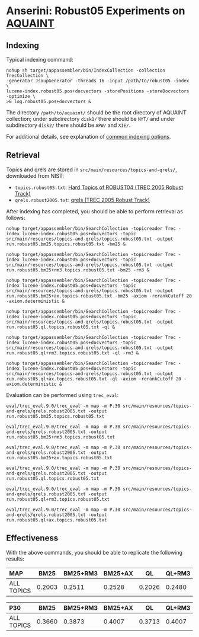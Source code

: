 # Anserini: Robust05 Experiments on [AQUAINT](https://tac.nist.gov//data/data_desc.html#AQUAINT)

## Indexing

Typical indexing command:

```
nohup sh target/appassembler/bin/IndexCollection -collection TrecCollection \
-generator JsoupGenerator -threads 16 -input /path/to/robust05 -index \
lucene-index.robust05.pos+docvectors -storePositions -storeDocvectors -optimize \
>& log.robust05.pos+docvectors &
```

The directory `/path/to/aquaint/` should be the root directory of AQUAINT collection; under subdirectory `disk1/` there should be `NYT/` and under subdirectory `disk2/` there should be `APW/` and `XIE/`.

For additional details, see explanation of [common indexing options](common-indexing-options.md).

## Retrieval

Topics and qrels are stored in `src/main/resources/topics-and-qrels/`, downloaded from NIST:

+ `topics.robust05.txt`: [Hard Topics of ROBUST04 (TREC 2005 Robust Track)](http://trec.nist.gov/data/robust/05/05.50.topics.txt)
+ `qrels.robust2005.txt`: [qrels (TREC 2005 Robust Track)](http://trec.nist.gov/data/robust/05/TREC2005.qrels.txt)

After indexing has completed, you should be able to perform retrieval as follows:

```
nohup target/appassembler/bin/SearchCollection -topicreader Trec -index lucene-index.robust05.pos+docvectors -topic src/main/resources/topics-and-qrels/topics.robust05.txt -output run.robust05.bm25.topics.robust05.txt -bm25 &

nohup target/appassembler/bin/SearchCollection -topicreader Trec -index lucene-index.robust05.pos+docvectors -topic src/main/resources/topics-and-qrels/topics.robust05.txt -output run.robust05.bm25+rm3.topics.robust05.txt -bm25 -rm3 &

nohup target/appassembler/bin/SearchCollection -topicreader Trec -index lucene-index.robust05.pos+docvectors -topic src/main/resources/topics-and-qrels/topics.robust05.txt -output run.robust05.bm25+ax.topics.robust05.txt -bm25 -axiom -rerankCutoff 20 -axiom.deterministic &

nohup target/appassembler/bin/SearchCollection -topicreader Trec -index lucene-index.robust05.pos+docvectors -topic src/main/resources/topics-and-qrels/topics.robust05.txt -output run.robust05.ql.topics.robust05.txt -ql &

nohup target/appassembler/bin/SearchCollection -topicreader Trec -index lucene-index.robust05.pos+docvectors -topic src/main/resources/topics-and-qrels/topics.robust05.txt -output run.robust05.ql+rm3.topics.robust05.txt -ql -rm3 &

nohup target/appassembler/bin/SearchCollection -topicreader Trec -index lucene-index.robust05.pos+docvectors -topic src/main/resources/topics-and-qrels/topics.robust05.txt -output run.robust05.ql+ax.topics.robust05.txt -ql -axiom -rerankCutoff 20 -axiom.deterministic &

```

Evaluation can be performed using `trec_eval`:

```
eval/trec_eval.9.0/trec_eval -m map -m P.30 src/main/resources/topics-and-qrels/qrels.robust2005.txt -output run.robust05.bm25.topics.robust05.txt

eval/trec_eval.9.0/trec_eval -m map -m P.30 src/main/resources/topics-and-qrels/qrels.robust2005.txt -output run.robust05.bm25+rm3.topics.robust05.txt

eval/trec_eval.9.0/trec_eval -m map -m P.30 src/main/resources/topics-and-qrels/qrels.robust2005.txt -output run.robust05.bm25+ax.topics.robust05.txt

eval/trec_eval.9.0/trec_eval -m map -m P.30 src/main/resources/topics-and-qrels/qrels.robust2005.txt -output run.robust05.ql.topics.robust05.txt

eval/trec_eval.9.0/trec_eval -m map -m P.30 src/main/resources/topics-and-qrels/qrels.robust2005.txt -output run.robust05.ql+rm3.topics.robust05.txt

eval/trec_eval.9.0/trec_eval -m map -m P.30 src/main/resources/topics-and-qrels/qrels.robust2005.txt -output run.robust05.ql+ax.topics.robust05.txt

```

## Effectiveness

With the above commands, you should be able to replicate the following results:

MAP                                     | BM25      | BM25+RM3  | BM25+AX   | QL        | QL+RM3    | QL+AX     |
:---------------------------------------|-----------|-----------|-----------|-----------|-----------|-----------|
ALL TOPICS                              | 0.2003    | 0.2511    | 0.2528    | 0.2026    | 0.2480    | 0.2501    |


P30                                     | BM25      | BM25+RM3  | BM25+AX   | QL        | QL+RM3    | QL+AX     |
:---------------------------------------|-----------|-----------|-----------|-----------|-----------|-----------|
ALL TOPICS                              | 0.3660    | 0.3873    | 0.4007    | 0.3713    | 0.4007    | 0.4080    |


